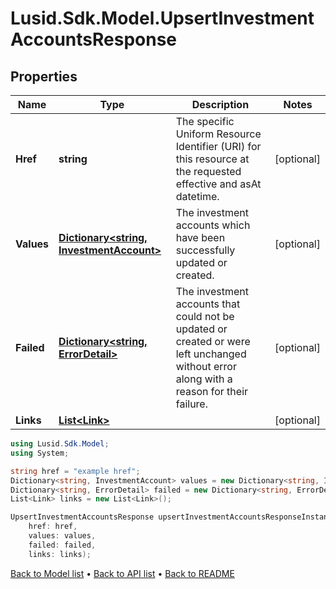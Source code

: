 # Lusid.Sdk.Model.UpsertInvestmentAccountsResponse

## Properties

Name | Type | Description | Notes
------------ | ------------- | ------------- | -------------
**Href** | **string** | The specific Uniform Resource Identifier (URI) for this resource at the requested effective and asAt datetime. | [optional] 
**Values** | [**Dictionary&lt;string, InvestmentAccount&gt;**](InvestmentAccount.md) | The investment accounts which have been successfully updated or created. | [optional] 
**Failed** | [**Dictionary&lt;string, ErrorDetail&gt;**](ErrorDetail.md) | The investment accounts that could not be updated or created or were left unchanged without error along with a reason for their failure. | [optional] 
**Links** | [**List&lt;Link&gt;**](Link.md) |  | [optional] 

```csharp
using Lusid.Sdk.Model;
using System;

string href = "example href";
Dictionary<string, InvestmentAccount> values = new Dictionary<string, InvestmentAccount>();
Dictionary<string, ErrorDetail> failed = new Dictionary<string, ErrorDetail>();
List<Link> links = new List<Link>();

UpsertInvestmentAccountsResponse upsertInvestmentAccountsResponseInstance = new UpsertInvestmentAccountsResponse(
    href: href,
    values: values,
    failed: failed,
    links: links);
```

[Back to Model list](../README.md#documentation-for-models) &#8226; [Back to API list](../README.md#documentation-for-api-endpoints) &#8226; [Back to README](../README.md)
